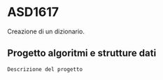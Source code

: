 # ASD1617
Creazione di un dizionario.

## Progetto algoritmi e strutture dati


```
Descrizione del progetto
```
